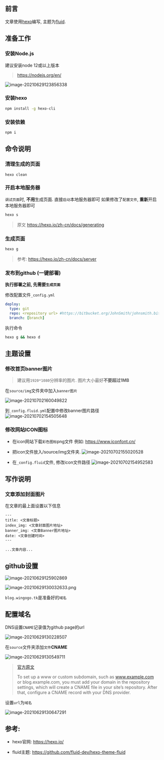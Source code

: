 ## 前言
文章使用[hexo](https://hexo.io/zh-cn/)编写, 主题为[fluid](https://github.com/fluid-dev/hexo-theme-fluid).


## 准备工作

### 安装Node.js 

建议安装node 12或以上版本

> https://nodejs.org/en/

![image-20210629123856338](https://markdown-1301532546.cos.ap-guangzhou.myqcloud.com/markdown/image-20210629123856338.png)

### 安装hexo

```bash
npm install -g hexo-cli
```
### 安装依赖

```bash
npm i
```


## 命令说明

### 清理生成的页面

```bahs
hexo clean
```

### 开启本地服务器

`调试页面`时, **不用**生成页面. 直接`启动`本地服务器即可 
如果修改了`配置文件`, **重新**开启本地服务器即可

```bash
hexo s
```

> 原文 https://hexo.io/zh-cn/docs/generating


### 生成页面

```bash
hexo g
```

> 参考: https://hexo.io/zh-cn/docs/server

### 发布到github (一键部署)
**执行部署之前, 先需要`生成页面`**

修改配置文件`_config.yml`
```yml
deploy:
  type: git
  repo: <repository url> #https://bitbucket.org/JohnSmith/johnsmith.bitbucket.io
  branch: [branch]
```
执行命令
```bash
hexo g && hexo d
```
## 主题设置
### 修改首页banner图片

> 建议用`1920*1080`分辨率的图片. 图片大小最好**不要超过1MB**

在`source/img`文件夹中加入`banner图片`

![image-20210702160049822](https://markdown-1301532546.cos.ap-guangzhou.myqcloud.com/markdown/image-20210702160049822.png)

到`_config.fluid.yml`配置中修改banner图片路径
![image-20210702154505648](https://markdown-1301532546.cos.ap-guangzhou.myqcloud.com/markdown/image-20210702154505648.png)

### 修改网站ICON图标

- 在icon网站下载`彩色图标`png文件
  例如: https://www.iconfont.cn/

- 把icon文件放入/source/img文件夹.
  ![image-20210702155020528](https://markdown-1301532546.cos.ap-guangzhou.myqcloud.com/markdown/image-20210702155020528.png)

- 在`_config.fluid`文件, 修改icon文件路径
  ![image-20210702154952583](https://markdown-1301532546.cos.ap-guangzhou.myqcloud.com/markdown/image-20210702154952583.png)

  


## 写作说明
### 文章添加封面图片
在文章的最上面设置以下信息
```
---
title: <文章标题> 
index_img: <文章封面图片地址>
banner_img: <文章Banner图片地址> 
date: <文章创建时间>
---

...文章内容...
```


## github设置

![image-20210629125902869](https://markdown-1301532546.cos.ap-guangzhou.myqcloud.com/markdown/image-20210629125902869.png)

![image-20210629130032633.png](https://markdown-1301532546.cos.ap-guangzhou.myqcloud.com/markdown/image-20210629130032633.png)

`blog.wingogo.tk`是准备好的`域名`

## 配置域名

DNS设置`CNAME`记录值为github page的url

![image-20210629130228507](https://markdown-1301532546.cos.ap-guangzhou.myqcloud.com/markdown/image-20210629130228507.png)

在`source`文件夹添加`文件`**CNAME**

![image-20210629130549711](https://markdown-1301532546.cos.ap-guangzhou.myqcloud.com/markdown/image-20210629130549711.png)

> [官方原文](https://docs.github.com/en/pages/configuring-a-custom-domain-for-your-github-pages-site/managing-a-custom-domain-for-your-github-pages-site#configuring-a-subdomain)
>
> To set up a www or custom subdomain, such as www.example.com or blog.example.com, you must add your domain in the repository settings, which will create a CNAME file in your site’s repository. After that, configure a CNAME record with your DNS provider.

设置`url`为`域名`

![image-20210629130647291](https://markdown-1301532546.cos.ap-guangzhou.myqcloud.com/markdown/image-20210629130647291.png)

## 参考:

- hexo官网: https://hexo.io/

- fluid主题: https://github.com/fluid-dev/hexo-theme-fluid